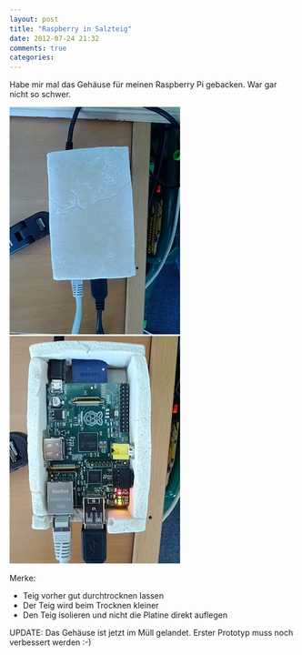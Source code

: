 ```yaml
---
layout: post
title: "Raspberry in Salzteig"
date: 2012-07-24 21:32
comments: true
categories: 
---
```

Habe mir mal das Gehäuse für meinen Raspberry Pi gebacken. War gar nicht so schwer.

![In Salzteig geschlossen](/images/raspberrypi_case_closed.jpg)
![In Salzteig off](/images/raspberrypi_case_open.jpg)

Merke:

* Teig vorher gut durchtrocknen lassen
* Der Teig wird beim Trocknen kleiner
* Den Teig isolieren und nicht die Platine direkt auflegen

UPDATE:
Das Gehäuse ist jetzt im Müll gelandet. Erster Prototyp muss noch verbessert werden :-)
